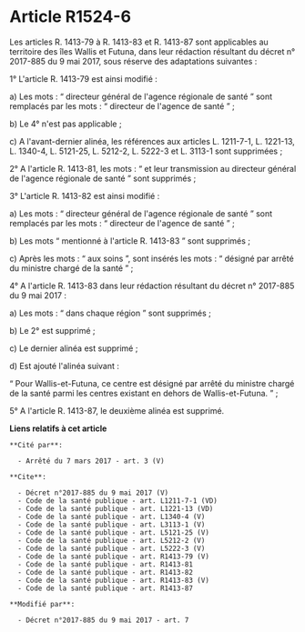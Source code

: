 # Article R1524-6

Les articles R. 1413-79 à R. 1413-83 et R. 1413-87 sont applicables au territoire des îles Wallis et Futuna, dans leur
rédaction résultant du décret n° 2017-885 du 9 mai 2017, sous réserve des adaptations suivantes : 

1° L'article R. 1413-79 est ainsi modifié : 

a) Les mots : “ directeur général de l'agence régionale de santé ” sont remplacés par les mots : “ directeur de l'agence de
santé ” ; 

b) Le 4° n'est pas applicable ; 

c) A l'avant-dernier alinéa, les références aux articles L. 1211-7-1, L. 1221-13, L. 1340-4, L. 5121-25, L. 5212-2, L. 5222-3
et L. 3113-1 sont supprimées ; 

2° A l'article R. 1413-81, les mots : “ et leur transmission au directeur général de l'agence régionale de santé ” sont
supprimés ; 

3° L'article R. 1413-82 est ainsi modifié : 

a) Les mots : “ directeur général de l'agence régionale de santé ” sont remplacés par les mots : “ directeur de l'agence de
santé ” ; 

b) Les mots “ mentionné à l'article R. 1413-83 ” sont supprimés ; 

c) Après les mots : “ aux soins ”, sont insérés les mots : “ désigné par arrêté du ministre chargé de la santé ” ; 

4° A l'article R. 1413-83 dans leur rédaction résultant du décret n° 2017-885 du 9 mai 2017 : 

a) Les mots : “ dans chaque région ” sont supprimés ; 

b) Le 2° est supprimé ; 

c) Le dernier alinéa est supprimé ; 

d) Est ajouté l'alinéa suivant : 

“ Pour Wallis-et-Futuna, ce centre est désigné par arrêté du ministre chargé de la santé parmi les centres existant en dehors
de Wallis-et-Futuna. ” ; 

5° A l'article R. 1413-87, le deuxième alinéa est supprimé.

**Liens relatifs à cet article**

	**Cité par**:

	  - Arrêté du 7 mars 2017 - art. 3 (V)

	**Cite**:

	  - Décret n°2017-885 du 9 mai 2017 (V)
	  - Code de la santé publique - art. L1211-7-1 (VD)
	  - Code de la santé publique - art. L1221-13 (VD)
	  - Code de la santé publique - art. L1340-4 (V)
	  - Code de la santé publique - art. L3113-1 (V)
	  - Code de la santé publique - art. L5121-25 (V)
	  - Code de la santé publique - art. L5212-2 (V)
	  - Code de la santé publique - art. L5222-3 (V)
	  - Code de la santé publique - art. R1413-79 (V)
	  - Code de la santé publique - art. R1413-81
	  - Code de la santé publique - art. R1413-82
	  - Code de la santé publique - art. R1413-83 (V)
	  - Code de la santé publique - art. R1413-87

	**Modifié par**:

	  - Décret n°2017-885 du 9 mai 2017 - art. 7
